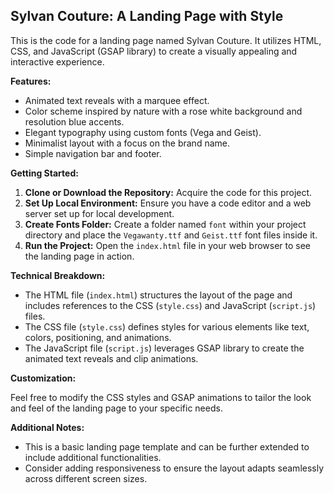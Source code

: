 ## Sylvan Couture: A Landing Page with Style

This is the code for a landing page named Sylvan Couture. It utilizes HTML, CSS, and JavaScript (GSAP library) to create a visually appealing and interactive experience.

**Features:**

* Animated text reveals with a marquee effect.
* Color scheme inspired by nature with a rose white background and resolution blue accents.
* Elegant typography using custom fonts (Vega and Geist).
* Minimalist layout with a focus on the brand name.
* Simple navigation bar and footer.

**Getting Started:**

1. **Clone or Download the Repository:** Acquire the code for this project.
2. **Set Up Local Environment:** Ensure you have a code editor and a web server set up for local development.
3. **Create Fonts Folder:** Create a folder named `font` within your project directory and place the `Vegawanty.ttf` and `Geist.ttf` font files inside it.
4. **Run the Project:** Open the `index.html` file in your web browser to see the landing page in action.

**Technical Breakdown:**

* The HTML file (`index.html`) structures the layout of the page and includes references to the CSS (`style.css`) and JavaScript (`script.js`) files.
* The CSS file (`style.css`) defines styles for various elements like text, colors, positioning, and animations.
* The JavaScript file (`script.js`) leverages GSAP library to create the animated text reveals and clip animations.

**Customization:**

Feel free to modify the CSS styles and GSAP animations to tailor the look and feel of the landing page to your specific needs.

**Additional Notes:**

* This is a basic landing page template and can be further extended to include additional functionalities.
* Consider adding responsiveness to ensure the layout adapts seamlessly across different screen sizes.
